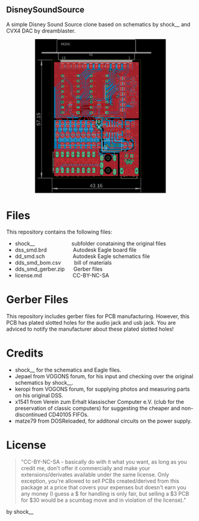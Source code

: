 ## DisneySoundSource
A simple Disney Sound Source clone based on schematics by shock__ and CVX4 DAC by dreamblaster.
 
 
<p align="center">
  <img src="https://github.com/Kanpai-XT/DisneySoundSource/blob/main/dss_smd_brd.png" width="350" title="hover text">
</p>


# Files
This repository contains the following files:
- shock__ &nbsp;&nbsp;&nbsp;&nbsp; &nbsp;&nbsp;&nbsp;&nbsp; &nbsp;&nbsp;&nbsp;&nbsp; &nbsp;&nbsp;&nbsp;&nbsp; &nbsp;&nbsp;&nbsp; subfolder conataining the original files
- dss_smd.brd &nbsp;&nbsp;&nbsp;&nbsp; &nbsp;&nbsp;&nbsp;&nbsp; &nbsp;&nbsp;&nbsp;&nbsp; &nbsp; Autodesk Eagle board file
- dd_smd.sch &nbsp;&nbsp;&nbsp;&nbsp; &nbsp;&nbsp;&nbsp;&nbsp; &nbsp;&nbsp;&nbsp;&nbsp; &nbsp;&nbsp; Autodesk Eagle schematics file
- dds_smd_bom.csv &nbsp;&nbsp;&nbsp;&nbsp; &nbsp;&nbsp; bill of materials
- dds_smd_gerber.zip &nbsp;&nbsp;&nbsp;&nbsp; Gerber files
- license.md &nbsp;&nbsp;&nbsp;&nbsp; &nbsp;&nbsp;&nbsp;&nbsp; &nbsp;&nbsp;&nbsp;&nbsp; &nbsp;&nbsp;&nbsp;&nbsp; CC-BY-NC-SA

# Gerber Files
This repository includes gerber files for PCB manufacturing. However, this PCB has plated slotted holes for the audio jack and usb jack. You are adviced to notify the manufacturer about these plated slotted holes! 

# Credits
- shock__ for the schematics and Eagle files.
- Jepael from VOGONS forum, for his input and checking over the original schematics by shock__.
- keropi from VOGONS forum, for supplying photos and measuring parts on his original DSS.
- x1541 from Verein zum Erhalt klassischer Computer e.V. (club for the preservation of classic computers) for suggesting the cheaper and non-discontinued CD40105 FIFOs.
- matze79 from DOSReloaded, for additonal circuits on the power supply.

# License
>"CC-BY-NC-SA - basically do with it what you want, as long as you credit me, don't offer it commercially and make your extensions/derivates available under the same license. Only exception, you're allowed to sell PCBs created/derived from this package at a price that covers your expenses but doesn't earn you any money (I guess a $ for handling is only fair, but selling a $3 PCB for $30 would be a scumbag move and in violation of the license)." 

by shock__
